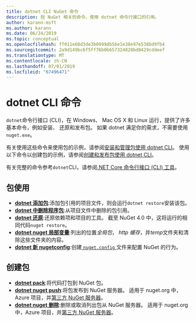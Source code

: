 ```yaml
---
title: dotnet CLI NuGet 命令
description: 短 NuGet 相关的命令，使用 dotnet 命令行接口的引用。
author: karann-msft
ms.author: karann
ms.date: 06/24/2019
ms.topic: conceptual
ms.openlocfilehash: ff011e60d3de3b0999db56e1e30e97e538bd9fb4
ms.sourcegitcommit: 2a9d149bc6f5ff76b0b657324820bd0429cddeef
ms.translationtype: MT
ms.contentlocale: zh-CN
ms.lasthandoff: 07/01/2019
ms.locfileid: "67496471"
---
```

# <a name="dotnet-cli-commands"></a>dotnet CLI 命令

`dotnet`命令行接口 (CLI)，在 Windows、 Mac OS X 和 Linux 运行，提供了许多基本命令，例如安装、 还原和发布包。 如果 dotnet 满足你的需求，不需要使用`nuget.exe`。

有关使用这些命令来使用包的示例，请参阅[安装和管理包使用 dotnet CLI](../consume-packages/install-use-packages-dotnet-cli.md)。 使用以下命令以创建包的示例，请参阅[创建和发布包使用 dotnet CLI](../quickstart/create-and-publish-a-package-using-the-dotnet-cli.md)。

有关完整的命令参考`dotnet`CLI，请参阅[.NET Core 命令行接口 (CLI) 工具](/dotnet/core/tools/?tabs=netcore2x)。

## <a name="package-consumption"></a>包使用

- [**dotnet 添加包**](/dotnet/core/tools/dotnet-add-package):添加包引用的项目文件，则会运行`dotnet restore`安装该包。
- [**dotnet 中删除程序包**](/dotnet/core/tools/dotnet-remove-package):从项目文件中删除的包引用。
- [**dotnet 还原**](/dotnet/core/tools/dotnet-restore?tabs=netcore2x):还原依赖项和项目的工具。 截至 NuGet 4.0 中，这将运行的相同代码`nuget restore`。
- [**dotnet nuget 局部变量**](/dotnet/core/tools/dotnet-nuget-locals):列出的位置*全局包*， *http 缓存*，并*temp*文件夹和清除这些文件夹的内容。
- [**dotnet 新 nugetconfig**](/dotnet/core/tools/dotnet-new):创建[ `nuget.config` ](../reference/nuget-config-file.md)文件来配置 NuGet 的行为。

## <a name="package-creation"></a>创建包

- [**dotnet pack**](/dotnet/core/tools/dotnet-pack?tabs=netcore2x):将代码打包到 NuGet 包。
- [**dotnet nuget push**](/dotnet/core/tools/dotnet-nuget-push):将包发布到 NuGet 服务器。 适用于 nuget.org 中，Azure 项目，并[第三方 NuGet 服务器](../hosting-packages/overview.md)。
- [**dotnet nuget 删除**](/dotnet/core/tools/dotnet-nuget-delete):删除或取消列出包从 NuGet 服务器。 适用于 nuget.org 中，Azure 项目，并[第三方 NuGet 服务器](../hosting-packages/overview.md)。
